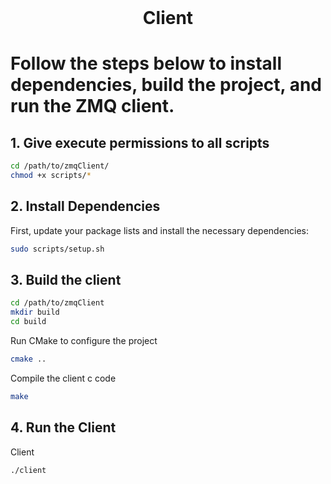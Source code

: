 <!-- PROJECT LOGO -->
<br />
<p align="center">
  <h1 align="center">Client</h3>
</p>

# Follow the steps below to install dependencies, build the project, and run the ZMQ client.

## 1. Give execute permissions to all scripts
```sh
cd /path/to/zmqClient/
chmod +x scripts/*
```

## 2. Install Dependencies

First, update your package lists and install the necessary dependencies:

```sh
sudo scripts/setup.sh
```

## 3. Build the client
```sh
cd /path/to/zmqClient
mkdir build
cd build
```
Run CMake to configure the project
```sh
cmake ..
```
Compile the client c code
```sh
make
```

## 4. Run the Client

Client
```sh
./client
```
